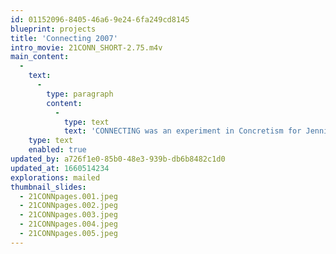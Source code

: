 ```yaml
---
id: 01152096-8405-46a6-9e24-6fa249cd8145
blueprint: projects
title: 'Connecting 2007'
intro_movie: 21CONN_SHORT-2.75.m4v
main_content:
  -
    text:
      -
        type: paragraph
        content:
          -
            type: text
            text: 'CONNECTING was an experiment in Concretism for Jennifer Magathan’s Mail Art project in 2007.'
    type: text
    enabled: true
updated_by: a726f1e0-85b0-48e3-939b-db6b8482c1d0
updated_at: 1660514234
explorations: mailed
thumbnail_slides:
  - 21CONNpages.001.jpeg
  - 21CONNpages.002.jpeg
  - 21CONNpages.003.jpeg
  - 21CONNpages.004.jpeg
  - 21CONNpages.005.jpeg
---
```

